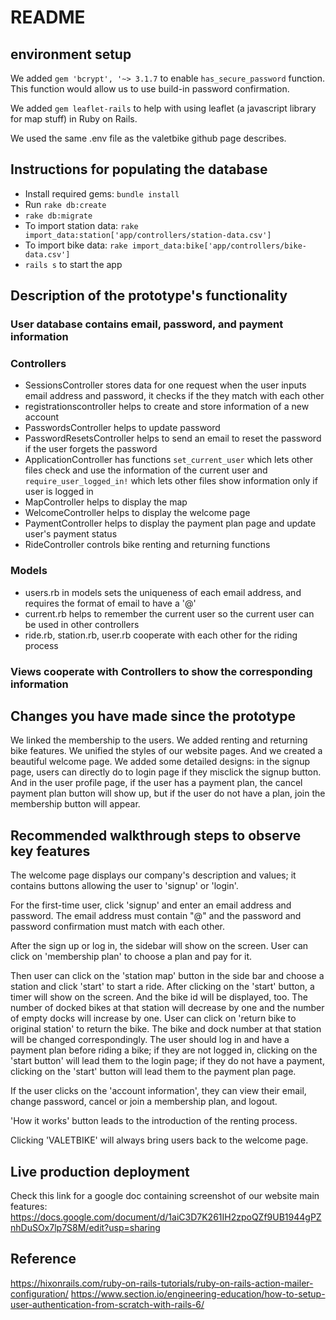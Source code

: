 # README

## environment setup
We added `gem 'bcrypt', '~> 3.1.7` to enable `has_secure_password` function. This function would allow us to use build-in password confirmation. 

We added `gem leaflet-rails` to help with using leaflet (a javascript library for map stuff) in Ruby on Rails.

We used the same .env file as the valetbike github page describes.

## Instructions for populating the database
* Install required gems: `bundle install`
*  Run `rake db:create`
*  `rake db:migrate`
*  To import station data: `rake import_data:station['app/controllers/station-data.csv']`
*  To import bike data: `rake import_data:bike['app/controllers/bike-data.csv']`
*  `rails s` to start the app

## Description of the prototype's functionality
### User database contains email, password, and payment information
### Controllers
* SessionsController stores data for one request when the user inputs email address and password, it checks if the they match with each other
* registrationscontroller helps to create and store information of a new account
* PasswordsController helps to update password
* PasswordResetsController helps to send an email to reset the password if the user forgets the password 
* ApplicationController has functions `set_current_user` which lets other files check and use the information of the current user and `require_user_logged_in!` which lets other files show information only if user is logged in
* MapController helps to display the map
* WelcomeController helps to display the welcome page
* PaymentController helps to display the payment plan page and update user's payment status 
* RideController controls bike renting and returning functions
### Models
* users.rb in models sets the uniqueness of each email address, and requires the format of email to have a '@'
* current.rb helps to remember the current user so the current user can be used in other controllers
* ride.rb, station.rb, user.rb cooperate with each other for the riding process
### Views cooperate with Controllers to show the corresponding information

## Changes you have made since the prototype
We linked the membership to the users. We added renting and returning bike features. We unified the styles of our website pages. And we created a beautiful welcome page. We added some detailed designs: in the signup page, users can directly do to login page if they misclick the signup button. And in the user profile page, if the user has a payment plan, the cancel payment plan button will show up, but if the user do not have a plan, join the membership button will appear. 

## Recommended walkthrough steps to observe key features
The welcome page displays our company's description and values; it contains buttons allowing the user to 'signup' or 'login'. 

For the first-time user, click 'signup' and enter an email address and password. The email address must contain "@" and the password and password confirmation must match with each other. 

After the sign up or log in, the sidebar will show on the screen. User can click on 'membership plan' to choose a plan and pay for it. 

Then user can click on the 'station map' button in the side bar and choose a station and click 'start' to start a ride. After clicking on the 'start' button, a timer will show on the screen. And the bike id will be displayed, too. The number of docked bikes at that station will decrease by one and the number of empty docks will increase by one. User can click on 'return bike to original station' to return the bike. The bike and dock number at that station will be changed correspondingly. The user should log in and have a payment plan before riding a bike; if they are not logged in, clicking on the 'start button' will lead them to the login page; if they do not have a payment, clicking on the 'start' button will lead them to the payment plan page.

If the user clicks on the 'account information', they can view their email, change password, cancel or join a membership plan, and logout.

'How it works' button leads to the introduction of the renting process.

Clicking 'VALETBIKE' will always bring users back to the welcome page.

## Live production deployment 
Check this link for a google doc containing screenshot of our website main features: https://docs.google.com/document/d/1aiC3D7K261IH2zpoQZf9UB1944gPZnhDuSOx7lp7S8M/edit?usp=sharing

## Reference

https://hixonrails.com/ruby-on-rails-tutorials/ruby-on-rails-action-mailer-configuration/
https://www.section.io/engineering-education/how-to-setup-user-authentication-from-scratch-with-rails-6/

